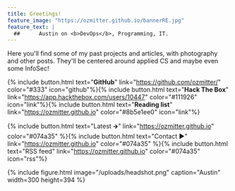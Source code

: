 ```yaml
---
title: Greetings!
feature_image: "https://ozmitter.github.io/bannerRE.jpg"
feature_text: |
  ##      Austin on <b>DevOps</b>, Programming, IT.
---
```


Here you'll find some of my past projects and articles, with photography and other posts.
They'll be centered around applied CS and maybe even some InfoSec!

{% include button.html text="<b id='btnGH'>GitHub</b>" link="https://github.com/ozmitter/" color="#333" icon="github"%}{% include button.html text="<b id='btnHTB'>Hack The Box</b>" link="https://app.hackthebox.com/users/10447" color="#111926" icon="link"%}{% include button.html text="<b id='btnRL'>Reading list</b>" link="https://ozmitter.github.io" color="#8b5e1ee0" icon="link"%}

{% include button.html text="Latest 🡲" link="https://ozmitter.github.io" color="#074a35" %}{% include button.html text="Contact ▶" link="https://ozmitter.github.io"  color="#074a35" %}{% include button.html text="RSS feed" link="https://ozmitter.github.io" color="#074a35" icon="rss"%}

{% include figure.html image="/uploads/headshot.png" caption="Austin" width=300 height=394 %}

